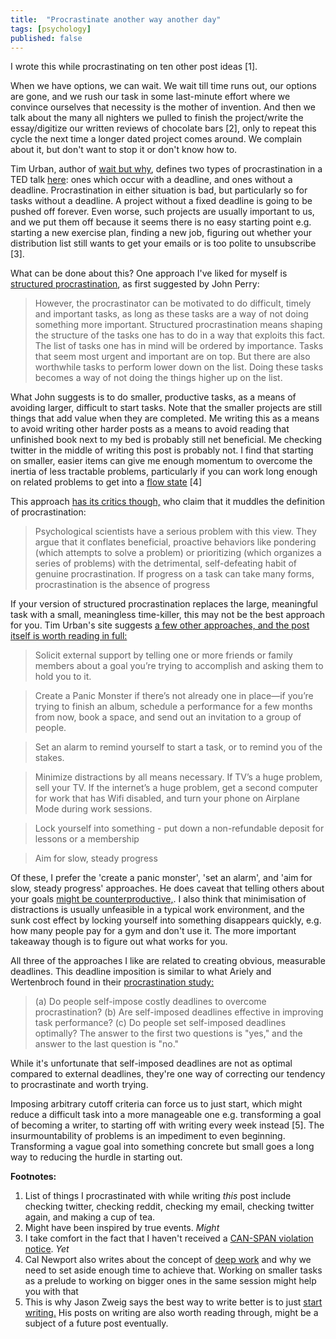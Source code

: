 ```yaml
---
title:  "Procrastinate another way another day"
tags: [psychology]
published: false
---
```


I wrote this while procrastinating on ten other post ideas \[1\]. 

When we have options, we can wait. We wait till time runs out, our options are gone, and we rush our task in some last-minute effort where we convince ourselves that necessity is the mother of invention. And then we talk about the many all nighters we pulled to finish the project/write the essay/digitize our written reviews of chocolate bars \[2\], only to repeat this cycle the next time a longer dated project comes around. We complain about it, but don't want to stop it or don't know how to.

Tim Urban, author of [wait but why](https://waitbutwhy.com/ "site link"), defines two types of procrastination in a TED talk [here](https://www.ted.com/talks/tim_urban_inside_the_mind_of_a_master_procrastinator?language=en#t-593175 "tim on procrastination"): ones which occur with a deadline, and ones without a deadline. Procrastination in either situation is bad, but particularly so for tasks without a deadline. A project without a fixed deadline is going to be pushed off forever. Even worse, such projects are usually important to us, and we put them off because it seems there is no easy starting point e.g. starting a new exercise plan, finding a new job, figuring out whether your distribution list still wants to get your emails or is too polite to unsubscribe \[3\].

What can be done about this? One approach I've liked for myself is [structured procrastination](http://www.structuredprocrastination.com/ "site link"), as first suggested by John Perry:

> However, the procrastinator can be motivated to do difficult, timely and important tasks, as long as these tasks are a way of not doing something more important. Structured procrastination means shaping the structure of the tasks one has to do in a way that exploits this fact. The list of tasks one has in mind will be ordered by importance. Tasks that seem most urgent and important are on top. But there are also worthwhile tasks to perform lower down on the list. Doing these tasks becomes a way of not doing the things higher up on the list. 

What John suggests is to do smaller, productive tasks, as a means of avoiding larger, difficult to start tasks. Note that the smaller projects are still things that add value when they are completed. Me writing this as a means to avoid writing other harder posts as a means to avoid reading that unfinished book next to my bed is probably still net beneficial. Me checking twitter in the middle of writing this post is probably not. I find that starting on smaller, easier items can give me enough momentum to overcome the inertia of less tractable problems, particularly if you can work long enough on related problems to get into a [flow state](https://en.wikipedia.org/wiki/Flow_(psychology) "wiki link") \[4\]

This approach [has its critics though,](https://www.psychologicalscience.org/observer/why-wait-the-science-behind-procrastination "criticism of structured procrastination") who claim that it muddles the definition of procrastination:

> Psychological scientists have a serious problem with this view. They argue that it conflates beneficial, proactive behaviors like pondering (which attempts to solve a problem) or prioritizing (which organizes a series of problems) with the detrimental, self-defeating habit of genuine procrastination. If progress on a task can take many forms, procrastination is the absence of progress

If your version of structured procrastination replaces the large, meaningful task with a small, meaningless time-killer, this may not be the best approach for you. Tim Urban's site suggests [a few other approaches, and the post itself is worth reading in full:](https://waitbutwhy.com/2013/11/how-to-beat-procrastination.html "other suggestions")

> Solicit external support by telling one or more friends or family members about a goal you’re trying to accomplish and asking them to hold you to it. 

> Create a Panic Monster if there’s not already one in place—if you’re trying to finish an album, schedule a performance for a few months from now, book a space, and send out an invitation to a group of people.

> Set an alarm to remind yourself to start a task, or to remind you of the stakes.

> Minimize distractions by all means necessary. If TV’s a huge problem, sell your TV. If the internet’s a huge problem, get a second computer for work that has Wifi disabled, and turn your phone on Airplane Mode during work sessions.

> Lock yourself into something - put down a non-refundable deposit for lessons or a membership

> Aim for slow, steady progress

Of these, I prefer the 'create a panic monster', 'set an alarm', and 'aim for slow, steady progress' approaches. He does caveat that telling others about your goals [might be counterproductive,](http://berkeleysciencereview.com/when-telling-others-about-your-goals-compromises-them/ "telling goals compromises them"). I also think that minimisation of distractions is usually unfeasible in a typical work environment, and the sunk cost effect by locking yourself into something disappears quickly, e.g. how many people pay for a gym and don't use it. The more important takeaway though is to figure out what works for you.

All three of the approaches I like are related to creating obvious, measurable deadlines. This deadline imposition is similar to what Ariely and Wertenbroch found in their [procrastination study:](https://pdfs.semanticscholar.org/1ace/a08d84d042b2d9802ca3432ee803da698d03.pdf "link to paper")

> (a) Do people self-impose costly deadlines to overcome procrastination? (b) Are self-imposed deadlines effective in improving task performance? (c) Do people set self-imposed deadlines optimally? The answer to the first two questions is "yes," and the answer to the last question is "no." 

While it's unfortunate that self-imposed deadlines are not as optimal compared to external deadlines, they're one way of correcting our tendency to procrastinate and worth trying.

Imposing arbitrary cutoff criteria can force us to just start, which might reduce a difficult task into a more manageable one e.g. transforming a goal of becoming a writer, to starting off with writing every week instead \[5\]. The insurmountability of problems is an impediment to even beginning. Transforming a vague goal into something concrete but small goes a long way to reducing the hurdle in starting out.

**Footnotes:**
1. List of things I procrastinated with while writing *this* post include checking twitter, checking reddit, checking my email, checking twitter again, and making a cup of tea. 
2. Might have been inspired by true events. *Might*
3. I take comfort in the fact that I haven't received a [CAN-SPAN violation notice](https://www.ftc.gov/tips-advice/business-center/guidance/can-spam-act-compliance-guide-business "ftc link"). *Yet*
4. Cal Newport also writes about the concept of [deep work](http://calnewport.com/books/deep-work/ "cal on deep work") and why we need to set aside enough time to achieve that. Working on smaller tasks as a prelude to working on bigger ones in the same session might help you with that
5. This is why Jason Zweig says the best way to write better is to just [start writing.](http://jasonzweig.com/on-writing-better-part-1/ "writing better part 1") His posts on writing are also worth reading through, might be a subject of a future post eventually.
